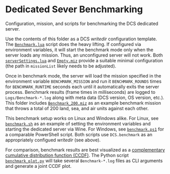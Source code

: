 # Dedicated Sever Benchmarking

Configuration, mission, and scripts for benchmarking the DCS dedicated server.

Use the contents of this folder as a DCS *writedir* configuration template.
The [`Benchmark.lua`](./Scripts/Hooks/Benchmark.lua) script does the heavy
lifting. If configured via environment variables, it will start the benchmark
mode only when the server loads any mission. Thus, an unconfigured server will
not work. Both [`serverSettings.lua`](Config/serverSettings.lua) and
[`Empty.miz`](./Missions/Empty.miz) provide a suitable minimal configuration
(the path in `missionList` likely needs to be adjusted).

Once in benchmark mode, the server will load the mission specified in the
environment variable `BENCHMARK_MISSION` and run it `BENCHMARK_ROUNDS` times
for `BENCHMARK_RUNTIME` seconds each until it automatically exits the server
process. Benchmark results (frame times in milliseconds) are logged to
`Logs/Benchmark-*.log` along with meta data (DCS version, OS version, etc.).
This folder includes [`Benchmark_200.miz`](./Missions/Benchmark_200.miz) as an
example benchmark mission that throws a total of 200 land, sea, and air units
against each other.

This benchmark setup works on Linux and Windows alike. For Linux, see
[`benchmark.sh`](./benchmark.sh) as an example of setting the environment
variables and starting the dedicated server via Wine. For Windows, see
[`benchmark.ps1`](./benchmark.ps1) for a comparable PowerShell script. Both
scripts use `DCS.benchmark` as an appropriately configued *writedir* (see
above).

For comparison, benchmark results are best visualized as a
[complementary cumulative distribution function (CCDF)](https://en.wikipedia.org/wiki/Cumulative_distribution_function#Complementary_cumulative_distribution_function_(tail_distribution)).
The Python script [`benchmark_plot.py`](./benchmark_plot.py) will take several
`Benchmark-*.log` files as CLI arguments and generate a joint CCDF plot.
